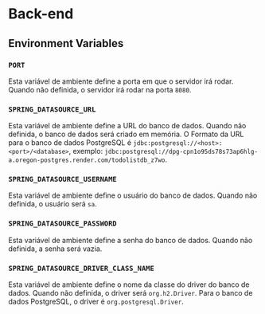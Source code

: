 # Back-end

## Environment Variables

### `PORT`

Esta variável de ambiente define a porta em que o servidor irá rodar. Quando não definida, o servidor irá rodar na porta `8080`.

### `SPRING_DATASOURCE_URL`

Esta variável de ambiente define a URL do banco de dados. Quando não definida, o banco de dados será criado em memória.
O Formato da URL para o banco de dados PostgreSQL é `jdbc:postgresql://<host>:<port>/<database>`, exemplo: `jdbc:postgresql://dpg-cpn1o95ds78s73ap6hlg-a.oregon-postgres.render.com/todolistdb_z7wo`.

### `SPRING_DATASOURCE_USERNAME`

Esta variável de ambiente define o usuário do banco de dados. Quando não definida, o usuário será `sa`.

### `SPRING_DATASOURCE_PASSWORD`

Esta variável de ambiente define a senha do banco de dados. Quando não definida, a senha será vazia.

### `SPRING_DATASOURCE_DRIVER_CLASS_NAME`

Esta variável de ambiente define o nome da classe do driver do banco de dados. Quando não definida, o driver será `org.h2.Driver`.
Para o banco de dados PostgreSQL, o driver é `org.postgresql.Driver`.
